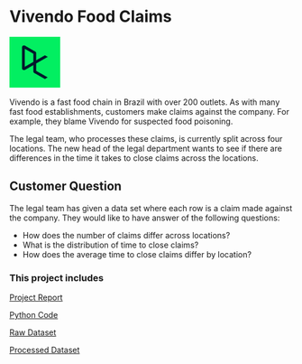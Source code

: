 # Vivendo Food Claims 
<img src="DataCamp.png" alt="DataCamp" width="90" height="90"/>

Vivendo is a fast food chain in Brazil with over 200 outlets. As with many fast food establishments, customers make claims against the company. For example, they blame Vivendo for suspected food poisoning.

The legal team, who processes these claims, is currently split across four locations. The new head of the legal department wants to see if there are differences in the time it takes to close claims across the locations.

## Customer Question
The legal team has given a data set where each row is a claim made against the company. They would like to have answer of the following questions:

- How does the number of claims differ across locations?
- What is the distribution of time to close claims?
- How does the average time to close claims differ by location?

### This project includes

[Project Report](https://github.com/SadafTariq/VivendoFoodClaims/blob/main/Report.pdf)

[Python Code](https://github.com/SadafTariq/VivendoFoodClaims/blob/main/Code.ipynb)

[Raw Dataset](https://github.com/SadafTariq/VivendoFoodClaims/blob/main/Claims(RawDataset).csv)

[Processed Dataset](https://github.com/SadafTariq/VivendoFoodClaims/blob/main/Claims(AfterDataCleaning).csv)



